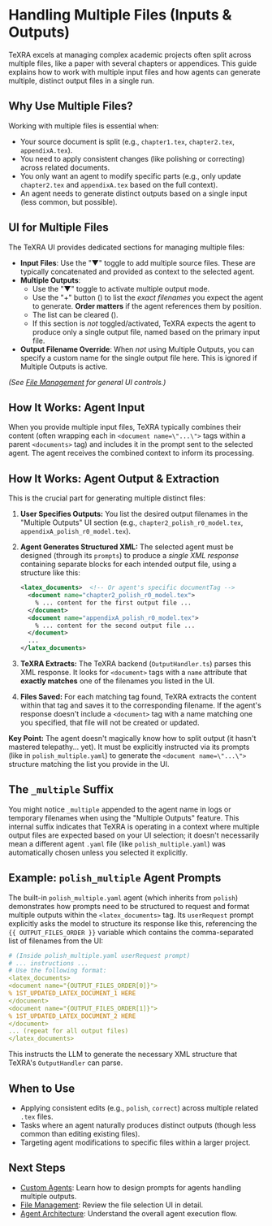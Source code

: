 # Handling Multiple Files (Inputs & Outputs)

TeXRA excels at managing complex academic projects often split across multiple files, like a paper with several chapters or appendices. This guide explains how to work with multiple input files and how agents can generate multiple, distinct output files in a single run.

## Why Use Multiple Files?

Working with multiple files is essential when:

- Your source document is split (e.g., `chapter1.tex`, `chapter2.tex`, `appendixA.tex`).
- You need to apply consistent changes (like polishing or correcting) across related documents.
- You only want an agent to modify specific parts (e.g., only update `chapter2.tex` and `appendixA.tex` based on the full context).
- An agent needs to generate distinct outputs based on a single input (less common, but possible).

## UI for Multiple Files

The TeXRA UI provides dedicated sections for managing multiple files:

<!-- ![Multiple Files UI Placeholder](/images/multiple-files-ui.png) _(Placeholder: Screenshot highlighting Input Files & Multiple Outputs sections)_ -->

- **Input Files**: Use the "▼" toggle to add multiple source files. These are typically concatenated and provided as context to the selected agent.
- **Multiple Outputs**:
  - Use the "▼" toggle to activate multiple output mode.
  - Use the "+" button (<i class="codicon codicon-add"></i>) to list the _exact filenames_ you expect the agent to generate. **Order matters** if the agent references them by position.
  - The list can be cleared (<i class="codicon codicon-trash"></i>).
  - If this section is _not_ toggled/activated, TeXRA expects the agent to produce only a single output file, named based on the primary input file.
- **Output Filename Override**: When _not_ using Multiple Outputs, you can specify a custom name for the single output file here. This is ignored if Multiple Outputs is active.

_(See [File Management](./file-management.md) for general UI controls.)_

## How It Works: Agent Input

When you provide multiple input files, TeXRA typically combines their content (often wrapping each in `<document name=\"...\">` tags within a parent `<documents>` tag) and includes it in the prompt sent to the selected agent. The agent receives the combined context to inform its processing.

## How It Works: Agent Output & Extraction

This is the crucial part for generating multiple distinct files:

1. **User Specifies Outputs:** You list the desired output filenames in the "Multiple Outputs" UI section (e.g., `chapter2_polish_r0_model.tex`, `appendixA_polish_r0_model.tex`).
2. **Agent Generates Structured XML:** The selected agent must be designed (through its `prompts`) to produce a _single XML response_ containing separate blocks for each intended output file, using a structure like this:

   ```xml
   <latex_documents>  <!-- Or agent's specific documentTag -->
     <document name="chapter2_polish_r0_model.tex">
       % ... content for the first output file ...
     </document>
     <document name="appendixA_polish_r0_model.tex">
       % ... content for the second output file ...
     </document>
     ...
   </latex_documents>
   ```

3. **TeXRA Extracts:** The TeXRA backend (`OutputHandler.ts`) parses this XML response. It looks for `<document>` tags with a `name` attribute that **exactly matches** one of the filenames you listed in the UI.
4. **Files Saved:** For each matching tag found, TeXRA extracts the content within that tag and saves it to the corresponding filename. If the agent's response doesn't include a `<document>` tag with a name matching one you specified, that file will not be created or updated.

**Key Point:** The agent doesn't magically know how to split output (it hasn't mastered telepathy... yet). It must be explicitly instructed via its prompts (like in `polish_multiple.yaml`) to generate the `<document name=\"...\">` structure matching the list you provide in the UI.

## The `_multiple` Suffix

You might notice `_multiple` appended to the agent name in logs or temporary filenames when using the "Multiple Outputs" feature. This internal suffix indicates that TeXRA is operating in a context where multiple output files are expected based on your UI selection; it doesn't necessarily mean a different agent `.yaml` file (like `polish_multiple.yaml`) was automatically chosen unless you selected it explicitly.

## Example: `polish_multiple` Agent Prompts

The built-in `polish_multiple.yaml` agent (which inherits from `polish`) demonstrates how prompts need to be structured to request and format multiple outputs within the `<latex_documents>` tag. Its `userRequest` prompt explicitly asks the model to structure its response like this, referencing the `{{ OUTPUT_FILES_ORDER }}` variable which contains the comma-separated list of filenames from the UI:

```yaml
# (Inside polish_multiple.yaml userRequest prompt)
# ... instructions ...
# Use the following format:
<latex_documents>
<document name="{OUTPUT_FILES_ORDER[0]}">
% 1ST_UPDATED_LATEX_DOCUMENT_1 HERE
</document>
<document name="{OUTPUT_FILES_ORDER[1]}">
% 1ST_UPDATED_LATEX_DOCUMENT_2 HERE
</document>
... (repeat for all output files)
</latex_documents>
```

This instructs the LLM to generate the necessary XML structure that TeXRA's `OutputHandler` can parse.

## When to Use

- Applying consistent edits (e.g., `polish`, `correct`) across multiple related `.tex` files.
- Tasks where an agent naturally produces distinct outputs (though less common than editing existing files).
- Targeting agent modifications to specific files within a larger project.

## Next Steps

- [Custom Agents](./custom-agents.md): Learn how to design prompts for agents handling multiple outputs.
- [File Management](./file-management.md): Review the file selection UI in detail.
- [Agent Architecture](./agent-architecture.md): Understand the overall agent execution flow.
